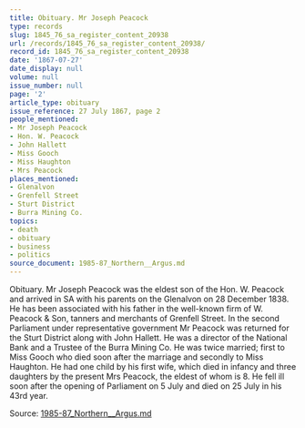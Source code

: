 ```yaml
---
title: Obituary. Mr Joseph Peacock
type: records
slug: 1845_76_sa_register_content_20938
url: /records/1845_76_sa_register_content_20938/
record_id: 1845_76_sa_register_content_20938
date: '1867-07-27'
date_display: null
volume: null
issue_number: null
page: '2'
article_type: obituary
issue_reference: 27 July 1867, page 2
people_mentioned:
- Mr Joseph Peacock
- Hon. W. Peacock
- John Hallett
- Miss Gooch
- Miss Haughton
- Mrs Peacock
places_mentioned:
- Glenalvon
- Grenfell Street
- Sturt District
- Burra Mining Co.
topics:
- death
- obituary
- business
- politics
source_document: 1985-87_Northern__Argus.md
---
```


Obituary.  Mr Joseph Peacock was the eldest son of the Hon. W. Peacock and arrived in SA with his parents on the Glenalvon on 28 December 1838.  He has been associated with his father in the well-known firm of W. Peacock & Son, tanners and merchants of Grenfell Street.  In the second Parliament under representative government Mr Peacock was returned for the Sturt District along with John Hallett.  He was a director of the National Bank and a Trustee of the Burra Mining Co.  He was twice married; first to Miss Gooch who died soon after the marriage and secondly to Miss Haughton.  He had one child by his first wife, which died in infancy and three daughters by the present Mrs Peacock, the eldest of whom is 8.  He fell ill soon after the opening of Parliament on 5 July and died on 25 July in his 43rd year.

Source: [1985-87_Northern__Argus.md](/downloads/markdown/1985-87_Northern__Argus.md)
